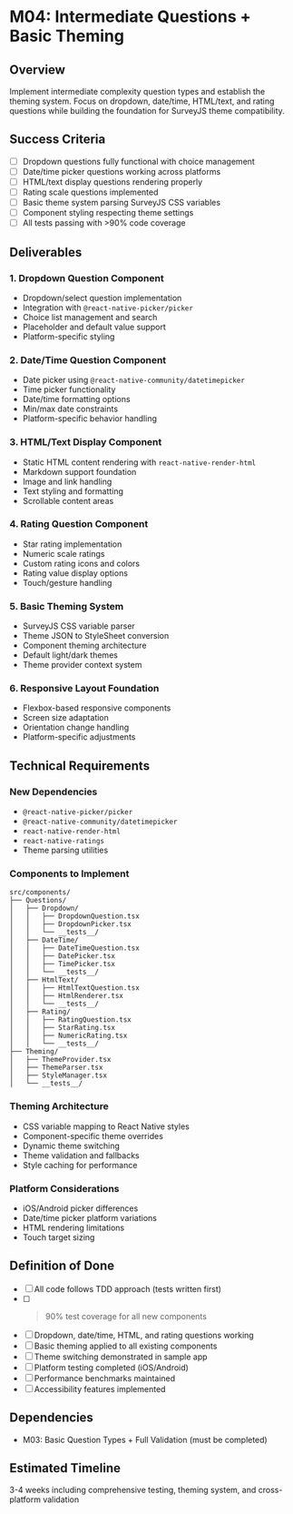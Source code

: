 # M04: Intermediate Questions + Basic Theming

## Overview
Implement intermediate complexity question types and establish the theming system. Focus on dropdown, date/time, HTML/text, and rating questions while building the foundation for SurveyJS theme compatibility.

## Success Criteria
- [ ] Dropdown questions fully functional with choice management
- [ ] Date/time picker questions working across platforms
- [ ] HTML/text display questions rendering properly
- [ ] Rating scale questions implemented
- [ ] Basic theme system parsing SurveyJS CSS variables
- [ ] Component styling respecting theme settings
- [ ] All tests passing with >90% code coverage

## Deliverables

### 1. Dropdown Question Component
- Dropdown/select question implementation
- Integration with `@react-native-picker/picker`
- Choice list management and search
- Placeholder and default value support
- Platform-specific styling

### 2. Date/Time Question Component
- Date picker using `@react-native-community/datetimepicker`
- Time picker functionality
- Date/time formatting options
- Min/max date constraints
- Platform-specific behavior handling

### 3. HTML/Text Display Component
- Static HTML content rendering with `react-native-render-html`
- Markdown support foundation
- Image and link handling
- Text styling and formatting
- Scrollable content areas

### 4. Rating Question Component
- Star rating implementation
- Numeric scale ratings
- Custom rating icons and colors
- Rating value display options
- Touch/gesture handling

### 5. Basic Theming System
- SurveyJS CSS variable parser
- Theme JSON to StyleSheet conversion
- Component theming architecture
- Default light/dark themes
- Theme provider context system

### 6. Responsive Layout Foundation
- Flexbox-based responsive components
- Screen size adaptation
- Orientation change handling
- Platform-specific adjustments

## Technical Requirements

### New Dependencies
- `@react-native-picker/picker`
- `@react-native-community/datetimepicker`
- `react-native-render-html`
- `react-native-ratings`
- Theme parsing utilities

### Components to Implement
```
src/components/
├── Questions/
│   ├── Dropdown/
│   │   ├── DropdownQuestion.tsx
│   │   ├── DropdownPicker.tsx
│   │   └── __tests__/
│   ├── DateTime/
│   │   ├── DateTimeQuestion.tsx
│   │   ├── DatePicker.tsx
│   │   ├── TimePicker.tsx
│   │   └── __tests__/
│   ├── HtmlText/
│   │   ├── HtmlTextQuestion.tsx
│   │   ├── HtmlRenderer.tsx
│   │   └── __tests__/
│   ├── Rating/
│   │   ├── RatingQuestion.tsx
│   │   ├── StarRating.tsx
│   │   ├── NumericRating.tsx
│   │   └── __tests__/
├── Theming/
│   ├── ThemeProvider.tsx
│   ├── ThemeParser.tsx
│   ├── StyleManager.tsx
│   └── __tests__/
```

### Theming Architecture
- CSS variable mapping to React Native styles
- Component-specific theme overrides
- Dynamic theme switching
- Theme validation and fallbacks
- Style caching for performance

### Platform Considerations
- iOS/Android picker differences
- Date/time picker platform variations
- HTML rendering limitations
- Touch target sizing

## Definition of Done
- [ ] All code follows TDD approach (tests written first)
- [ ] >90% test coverage for all new components
- [ ] Dropdown, date/time, HTML, and rating questions working
- [ ] Basic theming applied to all existing components
- [ ] Theme switching demonstrated in sample app
- [ ] Platform testing completed (iOS/Android)
- [ ] Performance benchmarks maintained
- [ ] Accessibility features implemented

## Dependencies
- M03: Basic Question Types + Full Validation (must be completed)

## Estimated Timeline
3-4 weeks including comprehensive testing, theming system, and cross-platform validation